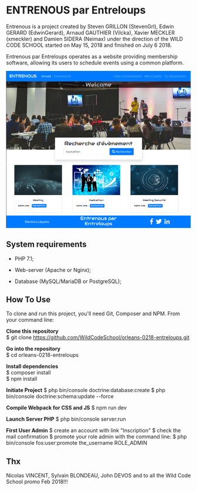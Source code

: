 ENTRENOUS par Entreloups
========================

Entrenous is a project created by Steven GRILLON (StevenGrl), Edwin GERARD (EdwinGerard), Arnaud GAUTHIER (Vilcka), 
Xavier MECKLER (xmeckler) and Damien SIDERA (Neimax) under the direction of the WILD CODE SCHOOL started 
on May 15, 2018 and finished on July 6 2018.

Entrenous par Entreloups operates as a website providing membership software, allowing its users to schedule events 
using a common platform.

![alt text](web/Accueil.png)

System requirements
-------------------

* PHP 7.1;

* Web-server (Apache or Nginx);

* Database (MySQL/MariaDB or PostgreSQL);


How To Use
----------

To clone and run this project, you'll need Git, Composer and NPM. From your command line:

**Clone this repository**  
$ git clone https://github.com/WildCodeSchool/orleans-0218-entreloups.git

**Go into the repository**  
$ cd orleans-0218-entreloups

**Install dependencies**  
$ composer install  
$ npm install  

**Initiate Project**
$ php bin/console doctrine:database:create
$ php bin/console doctrine:schema:update --force

**Compile Webpack for CSS and JS**
$ npm run dev

**Launch Server PHP**
$ php bin/console server:run

**First User Admin**
$ create an account with link "Inscription"
$ check the mail confirmation
$ promote your role admin with the command line:
$ php bin/console fos:user:promote the_username ROLE_ADMIN

Thx
---
Nicolas VINCENT, Sylvain BLONDEAU, John DEVOS and to all the Wild Code School promo Feb 2018!!!
